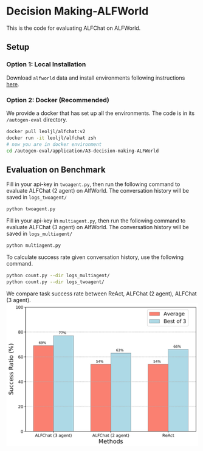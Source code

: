 # Decision Making-ALFWorld
This is the code for evaluating ALFChat on ALFWorld.

## Setup
### Option 1: Local Installation
Download `alfworld` data and install environments following instructions [here](https://github.com/alfworld/alfworld).

### Option 2: Docker (Recommended)
We provide a docker that has set up all the environments. The code is in its `/autogen-eval` directory.

```bash
docker pull leoljl/alfchat:v2
docker run -it leoljl/alfchat zsh
# now you are in docker environment
cd /autogen-eval/application/A3-decision-making-ALFWorld
```

## Evaluation on Benchmark

Fill in your api-key in `twoagent.py`, then run the following command to evaluate ALFChat (2 agent) on AlfWorld. The conversation history will be saved in `logs_twoagent/`

```bash
python twoagent.py
```
Fill in your api-key in `multiagent.py`, then run the following command to evaluate ALFChat (3 agent) on AlfWorld. The conversation history will be saved in `logs_multiagent/`

```bash
python multiagent.py
```

To calculate success rate given conversation history, use the following command.

```bash
python count.py --dir logs_multiagent/
python count.py --dir logs_twoagent/
```
We compare task success rate between ReAct, ALFChat (2 agent), ALFChat (3 agent).
![](results.jpg)
